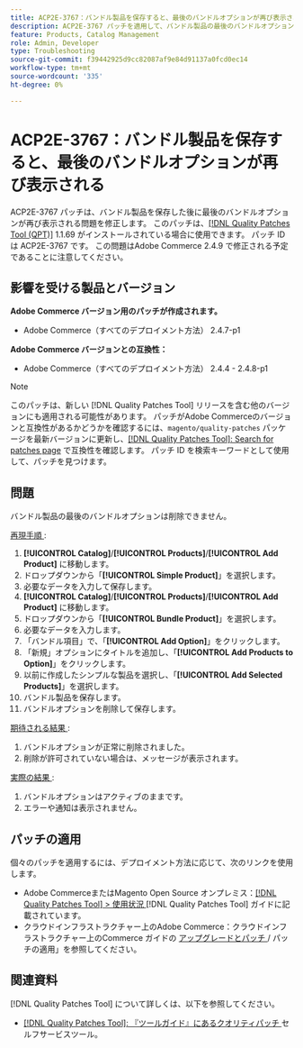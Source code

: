 ```yaml
---
title: ACP2E-3767：バンドル製品を保存すると、最後のバンドルオプションが再び表示される
description: ACP2E-3767 パッチを適用して、バンドル製品の最後のバンドルオプションを削除できないAdobe Commerceの問題を修正します。
feature: Products, Catalog Management
role: Admin, Developer
type: Troubleshooting
source-git-commit: f39442925d9cc82087af9e84d91137a0fcd0ec14
workflow-type: tm+mt
source-wordcount: '335'
ht-degree: 0%

---
```



# ACP2E-3767：バンドル製品を保存すると、最後のバンドルオプションが再び表示される

ACP2E-3767 パッチは、バンドル製品を保存した後に最後のバンドルオプションが再び表示される問題を修正します。 このパッチは、[[!DNL Quality Patches Tool (QPT)]](/help/tools/quality-patches-tool/quality-patches-tool-to-self-serve-quality-patches.md) 1.1.69 がインストールされている場合に使用できます。 パッチ ID は ACP2E-3767 です。 この問題はAdobe Commerce 2.4.9 で修正される予定であることに注意してください。

## 影響を受ける製品とバージョン

**Adobe Commerce バージョン用のパッチが作成されます。**

* Adobe Commerce（すべてのデプロイメント方法） 2.4.7-p1

**Adobe Commerce バージョンとの互換性：**

* Adobe Commerce（すべてのデプロイメント方法） 2.4.4 - 2.4.8-p1

>[!NOTE]
>
>このパッチは、新しい [!DNL Quality Patches Tool] リリースを含む他のバージョンにも適用される可能性があります。 パッチがAdobe Commerceのバージョンと互換性があるかどうかを確認するには、`magento/quality-patches` パッケージを最新バージョンに更新し、[[!DNL Quality Patches Tool]: Search for patches page](https://experienceleague.adobe.com/tools/commerce-quality-patches/index.html?lang=ja) で互換性を確認します。 パッチ ID を検索キーワードとして使用して、パッチを見つけます。

## 問題

バンドル製品の最後のバンドルオプションは削除できません。

<u> 再現手順 </u>:

1. **[!UICONTROL Catalog]**/**[!UICONTROL Products]**/**[!UICONTROL Add Product]** に移動します。
1. ドロップダウンから「**[!UICONTROL Simple Product]**」を選択します。
1. 必要なデータを入力して保存します。
1. **[!UICONTROL Catalog]**/**[!UICONTROL Products]**/**[!UICONTROL Add Product]** に移動します。
1. ドロップダウンから「**[!UICONTROL Bundle Product]**」を選択します。
1. 必要なデータを入力します。
1. 「バンドル項目」で、「**[!UICONTROL Add Option]**」をクリックします。
1. 「新規」オプションにタイトルを追加し、「**[!UICONTROL Add Products to Option]**」をクリックします。
1. 以前に作成したシンプルな製品を選択し、「**[!UICONTROL Add Selected Products]**」を選択します。
1. バンドル製品を保存します。
1. バンドルオプションを削除して保存します。

<u> 期待される結果 </u>:

1. バンドルオプションが正常に削除されました。
1. 削除が許可されていない場合は、メッセージが表示されます。

<u> 実際の結果 </u>:

1. バンドルオプションはアクティブのままです。
1. エラーや通知は表示されません。

## パッチの適用

個々のパッチを適用するには、デプロイメント方法に応じて、次のリンクを使用します。

* Adobe CommerceまたはMagento Open Source オンプレミス：[[!DNL Quality Patches Tool] > 使用状況 ](/help/tools/quality-patches-tool/usage.md) [!DNL Quality Patches Tool] ガイドに記載されています。
* クラウドインフラストラクチャー上のAdobe Commerce：クラウドインフラストラクチャー上のCommerce ガイドの [ アップグレードとパッチ ](https://experienceleague.adobe.com/docs/commerce-cloud-service/user-guide/develop/upgrade/apply-patches.html?lang=ja)/ パッチの適用」を参照してください。

## 関連資料

[!DNL Quality Patches Tool] について詳しくは、以下を参照してください。

* [[!DNL Quality Patches Tool]: 『ツールガイド』にあるクオリティパッチ ](/help/tools/quality-patches-tool/quality-patches-tool-to-self-serve-quality-patches.md) セルフサービスツール。
